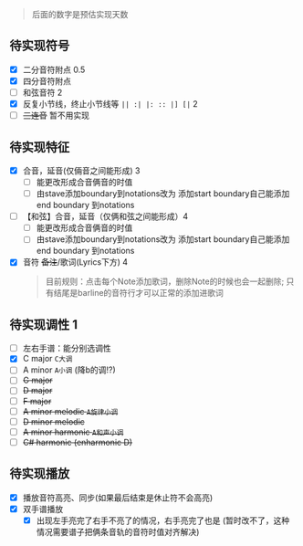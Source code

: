 > 后面的数字是预估实现天数

## 待实现符号
- [x] 二分音符附点  0.5
- [x] 四分音符附点
- [ ] 和弦音符      2
- [x] 反复小节线，终止小节线等 `|| :| |: :: |] [|`  2
- [ ] ~~三连音~~ 暂不用实现

## 待实现特征
- [x] 合音，延音(仅倆音之间能形成)  3
  - [ ] 能更改形成合音俩音的时值
  - [ ] 由stave添加boundary到notations改为 添加start boundary自己能添加end boundary 到notations
- [ ] 【和弦】合音，延音（仅俩和弦之间能形成）4
  - [ ] 能更改形成合音俩音的时值
  - [ ] 由stave添加boundary到notations改为 添加start boundary自己能添加end boundary 到notations

- [x] 音符 ~~备注~~/歌词(Lyrics下方)  4
  > 目前规则：点击每个Note添加歌词，删除Note的时候也会一起删除;
  > 只有结尾是barline的音符行才可以正常的添加进歌词

## 待实现调性 1
- [ ] 左右手谱：能分别选调性
- [x] C major `C大调`
- [ ] A minor `A小调` (降b的调!?)
- [ ] ~~G major~~
- [ ] ~~D major~~
- [ ] ~~F major~~
- [ ] ~~A minor melodic `A旋律小调`~~
- [ ] ~~D minor melodic~~
- [ ] ~~A minor harmonic `A和声小调`~~
- [ ] ~~C# harmonic (enharmonic D)~~

## 待实现播放
- [x] 播放音符高亮、同步(如果最后结束是休止符不会高亮)
- [x] 双手谱播放
  - [x] 出现左手亮完了右手不亮了的情况，右手亮完了也是 (暂时改不了，这种情况需要谱子把俩条音轨的音符时值对齐解决)
